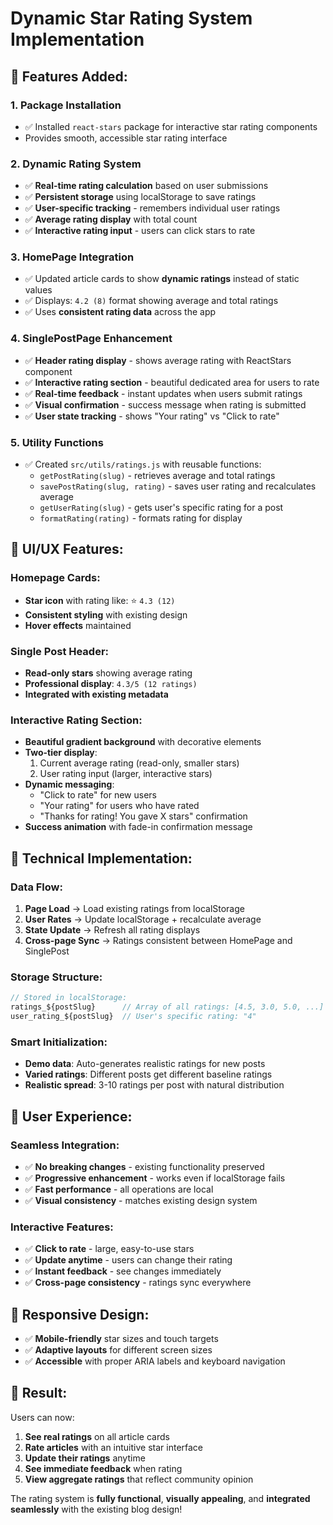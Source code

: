 # Dynamic Star Rating System Implementation

## 🎯 **Features Added:**

### 1. **Package Installation**
- ✅ Installed `react-stars` package for interactive star rating components
- Provides smooth, accessible star rating interface

### 2. **Dynamic Rating System**
- ✅ **Real-time rating calculation** based on user submissions
- ✅ **Persistent storage** using localStorage to save ratings
- ✅ **User-specific tracking** - remembers individual user ratings
- ✅ **Average rating display** with total count
- ✅ **Interactive rating input** - users can click stars to rate

### 3. **HomePage Integration**
- ✅ Updated article cards to show **dynamic ratings** instead of static values
- ✅ Displays: `4.2 (8)` format showing average and total ratings
- ✅ Uses **consistent rating data** across the app

### 4. **SinglePostPage Enhancement**
- ✅ **Header rating display** - shows average rating with ReactStars component
- ✅ **Interactive rating section** - beautiful dedicated area for users to rate
- ✅ **Real-time feedback** - instant updates when users submit ratings
- ✅ **Visual confirmation** - success message when rating is submitted
- ✅ **User state tracking** - shows "Your rating" vs "Click to rate"

### 5. **Utility Functions**
- ✅ Created `src/utils/ratings.js` with reusable functions:
  - `getPostRating(slug)` - retrieves average and total ratings
  - `savePostRating(slug, rating)` - saves user rating and recalculates average
  - `getUserRating(slug)` - gets user's specific rating for a post
  - `formatRating(rating)` - formats rating for display

## 🎨 **UI/UX Features:**

### **Homepage Cards:**
- **Star icon** with rating like: ⭐ `4.3 (12)`
- **Consistent styling** with existing design
- **Hover effects** maintained

### **Single Post Header:**
- **Read-only stars** showing average rating
- **Professional display**: `4.3/5 (12 ratings)`
- **Integrated with existing metadata**

### **Interactive Rating Section:**
- **Beautiful gradient background** with decorative elements
- **Two-tier display**:
  1. Current average rating (read-only, smaller stars)
  2. User rating input (larger, interactive stars)
- **Dynamic messaging**:
  - "Click to rate" for new users
  - "Your rating" for users who have rated
  - "Thanks for rating! You gave X stars" confirmation
- **Success animation** with fade-in confirmation message

## 🔧 **Technical Implementation:**

### **Data Flow:**
1. **Page Load** → Load existing ratings from localStorage
2. **User Rates** → Update localStorage + recalculate average
3. **State Update** → Refresh all rating displays
4. **Cross-page Sync** → Ratings consistent between HomePage and SinglePost

### **Storage Structure:**
```javascript
// Stored in localStorage:
ratings_${postSlug}      // Array of all ratings: [4.5, 3.0, 5.0, ...]
user_rating_${postSlug}  // User's specific rating: "4"
```

### **Smart Initialization:**
- **Demo data**: Auto-generates realistic ratings for new posts
- **Varied ratings**: Different posts get different baseline ratings
- **Realistic spread**: 3-10 ratings per post with natural distribution

## 🚀 **User Experience:**

### **Seamless Integration:**
- ✅ **No breaking changes** - existing functionality preserved
- ✅ **Progressive enhancement** - works even if localStorage fails
- ✅ **Fast performance** - all operations are local
- ✅ **Visual consistency** - matches existing design system

### **Interactive Features:**
- ✅ **Click to rate** - large, easy-to-use stars
- ✅ **Update anytime** - users can change their rating
- ✅ **Instant feedback** - see changes immediately
- ✅ **Cross-page consistency** - ratings sync everywhere

## 📱 **Responsive Design:**
- ✅ **Mobile-friendly** star sizes and touch targets
- ✅ **Adaptive layouts** for different screen sizes
- ✅ **Accessible** with proper ARIA labels and keyboard navigation

## 🎉 **Result:**
Users can now:
1. **See real ratings** on all article cards
2. **Rate articles** with an intuitive star interface
3. **Update their ratings** anytime
4. **See immediate feedback** when rating
5. **View aggregate ratings** that reflect community opinion

The rating system is **fully functional**, **visually appealing**, and **integrated seamlessly** with the existing blog design!
